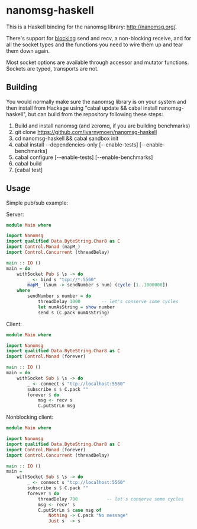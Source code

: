 # nanomsg-haskell

This is a Haskell binding for the nanomsg library: <http://nanomsg.org/>.

There's support for [blocking](http://hackage.haskell.org/packages/archive/base/latest/doc/html/Control-Concurrent.html#v:threadWaitRead) send and recv, a non-blocking receive,
and for all the socket types and the functions you need to wire them up and
tear them down again.

Most socket options are available through accessor and mutator
functions. Sockets are typed, transports are not.


## Building

You would normally make sure the nanomsg library is on your system and then
install from Hackage using "cabal update && cabal install nanomsg-haskell",
but can build from the repository following these steps:

  1. Build and install nanomsg (and zeromq, if you are building benchmarks)
  1. git clone https://github.com/ivarnymoen/nanomsg-haskell
  1. cd nanomsg-haskell && cabal sandbox init
  1. cabal install --dependencies-only [--enable-tests] [--enable-benchmarks]
  1. cabal configure [--enable-tests] [--enable-benchmarks]
  1. cabal build
  1. [cabal test]


## Usage

Simple pub/sub example:

Server:
```haskell
module Main where

import Nanomsg
import qualified Data.ByteString.Char8 as C
import Control.Monad (mapM_)
import Control.Concurrent (threadDelay)

main :: IO ()
main = do
    withSocket Pub $ \s -> do
        _ <- bind s "tcp://*:5560"
        mapM_ (\num -> sendNumber s num) (cycle [1..1000000])
    where
        sendNumber s number = do
            threadDelay 1000        -- let's conserve some cycles
            let numAsString = show number
            send s (C.pack numAsString)
```

Client:
```haskell
module Main where

import Nanomsg
import qualified Data.ByteString.Char8 as C
import Control.Monad (forever)

main :: IO ()
main = do
    withSocket Sub $ \s -> do
        _ <- connect s "tcp://localhost:5560"
        subscribe s $ C.pack ""
        forever $ do
            msg <- recv s
            C.putStrLn msg
```

Nonblocking client:
```haskell
module Main where

import Nanomsg
import qualified Data.ByteString.Char8 as C
import Control.Monad (forever)
import Control.Concurrent (threadDelay)

main :: IO ()
main =
    withSocket Sub $ \s -> do
        _ <- connect s "tcp://localhost:5560"
        subscribe s $ C.pack ""
        forever $ do
            threadDelay 700           -- let's conserve some cycles
            msg <- recv' s
            C.putStrLn $ case msg of
                Nothing -> C.pack "No message"
                Just s  -> s
```
